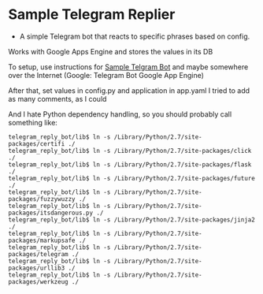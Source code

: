 # Sample Telegram Replier

* A simple Telegram bot that reacts to specific phrases based on config.

Works with Google Apps Engine and stores the values in its DB

To setup, use instructions for [Sample Telgram Bot](https://github.com/sooyhwang/Simple-Echo-Telegram-Bot) and maybe somewhere over the Internet (Google: Telegram Bot Google App Engine)

After that, set values in config.py and application in app.yaml
I tried to add as many comments, as I could

And I hate Python dependency handling, so you should probably call something like:
```
telegram_reply_bot/lib$ ln -s /Library/Python/2.7/site-packages/certifi ./
telegram_reply_bot/lib$ ln -s /Library/Python/2.7/site-packages/click ./
telegram_reply_bot/lib$ ln -s /Library/Python/2.7/site-packages/flask ./
telegram_reply_bot/lib$ ln -s /Library/Python/2.7/site-packages/future ./
telegram_reply_bot/lib$ ln -s /Library/Python/2.7/site-packages/fuzzywuzzy ./
telegram_reply_bot/lib$ ln -s /Library/Python/2.7/site-packages/itsdangerous.py ./
telegram_reply_bot/lib$ ln -s /Library/Python/2.7/site-packages/jinja2 ./
telegram_reply_bot/lib$ ln -s /Library/Python/2.7/site-packages/markupsafe ./
telegram_reply_bot/lib$ ln -s /Library/Python/2.7/site-packages/telegram ./
telegram_reply_bot/lib$ ln -s /Library/Python/2.7/site-packages/urllib3 ./
telegram_reply_bot/lib$ ln -s /Library/Python/2.7/site-packages/werkzeug ./
```
